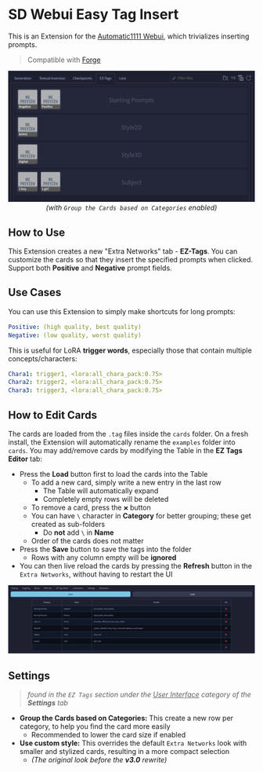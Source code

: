 ﻿# SD Webui Easy Tag Insert
This is an Extension for the [Automatic1111 Webui](https://github.com/AUTOMATIC1111/stable-diffusion-webui), which trivializes inserting prompts.

> Compatible with [Forge](https://github.com/lllyasviel/stable-diffusion-webui-forge)

<p align="center">
<img src="./ui.png" width=768><br>
<i>(with <code>Group the Cards based on Categories</code> enabled)</i>
</p>

## How to Use
This Extension creates a new "Extra Networks" tab - **EZ-Tags**. You can customize the cards so that they insert the specified prompts when clicked. Support both **Positive** and **Negative** prompt fields.

## Use Cases
You can use this Extension to simply make shortcuts for long prompts:

```yaml
Positive: (high quality, best quality)
Negative: (low quality, worst quality)
```

This is useful for LoRA **trigger words**, especially those that contain multiple concepts/characters:

```yaml
Chara1: trigger1, <lora:all_chara_pack:0.75>
Chara2: trigger2, <lora:all_chara_pack:0.75>
Chara3: trigger3, <lora:all_chara_pack:0.75>
```

## How to Edit Cards
The cards are loaded from the `.tag` files inside the `cards` folder. On a fresh install, the Extension will automatically rename the `examples` folder into `cards`. You may add/remove cards by modifying the Table in the **EZ Tags Editor** tab:

- Press the **Load** button first to load the cards into the Table
  - To add a new card, simply write a new entry in the last row
    - The Table will automatically expand
    - Completely empty rows will be deleted
  - To remove a card, press the `❌` button
  - You can have `\` character in **Category** for better grouping; these get created as sub-folders
    - Do **not** add `\` in **Name**
  - Order of the cards does not matter
- Press the **Save** button to save the tags into the folder
  - Rows with any column empty will be **ignored**
- You can then live reload the cards by pressing the **Refresh** button in the `Extra Networks`, without having to restart the UI

<p align="center">
<img src="./editor.png" width=768>
</p>

## Settings
> *found in the `EZ Tags` section under the <ins>User Interface</ins> category of the **Settings** tab*

- **Group the Cards based on Categories:** This create a new row per category, to help you find the card more easily
  - Recommended to lower the card size if enabled
- **Use custom style:** This overrides the default `Extra Networks` look with smaller and stylized cards, resulting in a more compact selection
  - *(The original look before the **v3.0** rewrite)*
